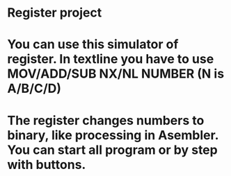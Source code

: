 # Register project
# 
# You can use this simulator of register. In textline you have to use MOV/ADD/SUB NX/NL NUMBER (N is A/B/C/D)
# The register changes numbers to binary, like processing in Asembler. You can start all program or by step with buttons.
